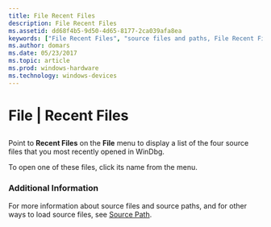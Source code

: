 ```yaml
---
title: File Recent Files
description: File Recent Files
ms.assetid: dd68f4b5-9d50-4d65-8177-2ca039afa8ea
keywords: ["File Recent Files", "source files and paths, File Recent Files"]
ms.author: domars
ms.date: 05/23/2017
ms.topic: article
ms.prod: windows-hardware
ms.technology: windows-devices
---
```


# File | Recent Files


## <span id="ddk_file_recent_files_dbg"></span><span id="DDK_FILE_RECENT_FILES_DBG"></span>


Point to **Recent Files** on the **File** menu to display a list of the four source files that you most recently opened in WinDbg.

To open one of these files, click its name from the menu.

### <span id="additional_information"></span><span id="ADDITIONAL_INFORMATION"></span>Additional Information

For more information about source files and source paths, and for other ways to load source files, see [Source Path](source-path.md).

 

 





